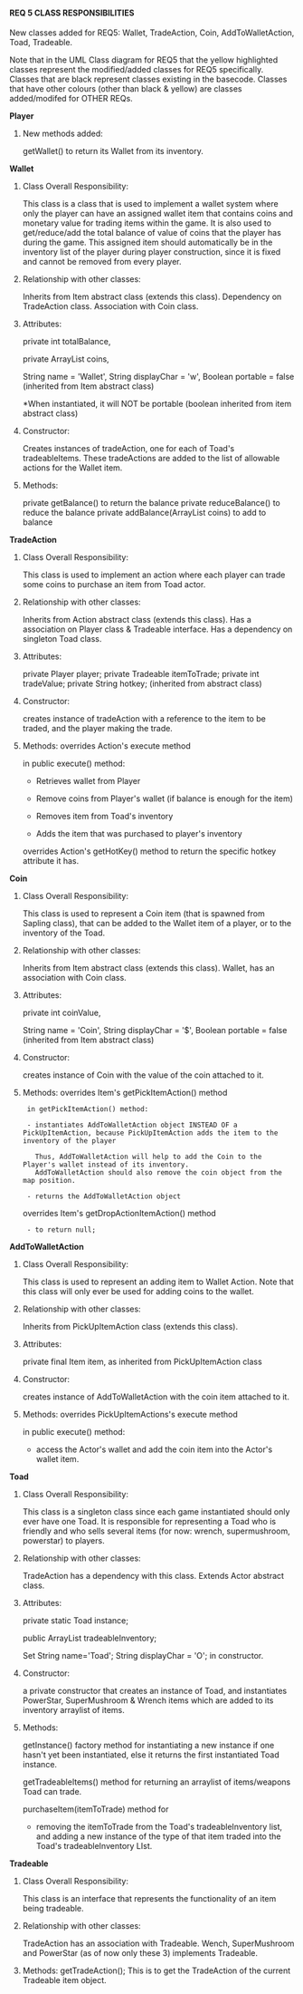 #### REQ 5 CLASS RESPONSIBILITIES

New classes added for REQ5:
Wallet, TradeAction, Coin, AddToWalletAction, Toad, Tradeable.

Note that in the UML Class diagram for REQ5 that the yellow highlighted classes represent the modified/added classes for REQ5 specifically.
Classes that are black represent classes existing in the basecode.
Classes that have other colours (other than black & yellow) are classes added/modifed for OTHER REQs.
  

**Player**
1. New methods added:

   getWallet() to return its Wallet from its inventory.
   

**Wallet**
1. Class Overall Responsibility:

    This class is a class that is used to implement a wallet system where only the player can have an 
    assigned wallet item that contains coins and monetary value for trading items within the game.
    It is also used to get/reduce/add the total balance of value of coins that the player has during the game.
    This assigned item should automatically be in the inventory list of the player during player construction,
    since it is fixed and cannot be removed from every player.

2. Relationship with other classes:
    
    Inherits from Item abstract class (extends this class).
    Dependency on TradeAction class.
    Association with Coin class.

3. Attributes: 

    private int totalBalance,

    private ArrayList<Coin> coins,
    
    String name = 'Wallet', String displayChar = 'w', Boolean portable = false (inherited from Item abstract class)
    
    *When instantiated, it will NOT be portable (boolean inherited from item abstract class)
    
4. Constructor: 
    
    Creates instances of tradeAction, one for each of Toad's tradeableItems.
    These tradeActions are added to the list of allowable actions for the Wallet item.
    
5. Methods: 

    private getBalance() to return the balance
    private reduceBalance() to reduce the balance
    private addBalance(ArrayList<Coin> coins) to add to balance
    
    
**TradeAction**
1. Class Overall Responsibility:

    This class is used to implement an action where each player can trade some coins to purchase an item from Toad actor.

2. Relationship with other classes:
    
    Inherits from Action abstract class (extends this class).
    Has a association on Player class & Tradeable interface.
    Has a dependency on singleton Toad class.

3. Attributes: 
    
    private Player player;
    private Tradeable itemToTrade;
    private int tradeValue;
    private String hotkey; (inherited from abstract class)
    
4. Constructor: 
    
    creates instance of tradeAction with a reference to the item to be traded, and the player making the trade.
 
5. Methods: 
    overrides Action's execute method
        
    in public execute() method:
    
    - Retrieves wallet from Player
    
    - Remove coins from Player's wallet (if balance is enough for the item)
    
    - Removes item from Toad's inventory
    
    - Adds the item that was purchased to player's inventory
    
    overrides Action's getHotKey() method to return the specific hotkey attribute it has.
    

**Coin**
1. Class Overall Responsibility:

    This class is used to represent a Coin item (that is spawned from Sapling class), that can be added to the Wallet item of a player,
    or to the inventory of the Toad.

2. Relationship with other classes:
    
    Inherits from Item abstract class (extends this class).
    Wallet, has an association with Coin class.

3. Attributes: 

    private int coinValue, 
    
    String name = 'Coin', String displayChar = '$', Boolean portable = false (inherited from Item abstract class)
    
4. Constructor: 
    
    creates instance of Coin with the value of the coin attached to it.
 
5. Methods: 
    overrides Item's getPickItemAction() method
        
        in getPickItemAction() method:
       
        - instantiates AddToWalletAction object INSTEAD OF a PickUpItemAction, because PickUpItemAction adds the item to the inventory of the player
        
          Thus, AddToWalletAction will help to add the Coin to the Player's wallet instead of its inventory.
          AddToWalletAction should also remove the coin object from the map position.
        
        - returns the AddToWalletAction object
    
    overrides Item's getDropActionItemAction() method
    
        - to return null;
    

    
    
**AddToWalletAction**
1. Class Overall Responsibility:

    This class is used to represent an adding item to Wallet Action. Note that this class will only ever be used for adding coins to the wallet.

2. Relationship with other classes:
    
    Inherits from PickUpItemAction class (extends this class).

3. Attributes: 

    private final Item item, as inherited from PickUpItemAction class 
    
4. Constructor: 
    
    creates instance of AddToWalletAction with the coin item attached to it.
 
5. Methods: 
    overrides PickUpItemActions's execute method
        
    in public execute() method:
   
    - access the Actor's wallet and add the coin item into the Actor's wallet item.
    
    

**Toad**
1. Class Overall Responsibility:

    This class is a singleton class since each game instantiated should only ever have one Toad. It is responsible for representing a Toad
    who is friendly and who sells several items (for now: wrench, supermushroom, powerstar) to players.
    
2. Relationship with other classes:
    
    TradeAction has a dependency with this class.
    Extends Actor abstract class.

3. Attributes: 
    
    private static Toad instance;
    
    public ArrayList<Tradeable> tradeableInventory;
   
    Set String name='Toad'; String displayChar = 'O'; in constructor.

4. Constructor:
    
    a private constructor that creates an instance of Toad, and instantiates PowerStar, SuperMushroom & Wrench items 
    which are added to its inventory arraylist of items.
 
5. Methods: 

    getInstance() factory method for instantiating a new instance if one hasn't yet been instantiated, else it returns the first instantiated Toad instance.
    
    getTradeableItems() method for returning an arraylist of items/weapons Toad can trade.
    
    purchaseItem(itemToTrade) method for 
    - removing the itemToTrade from the Toad's tradeableInventory list, and 
    adding a new instance of the type of that item traded into the Toad's tradeableInventory LIst.
            
            
**Tradeable**
1. Class Overall Responsibility:

    This class is an interface that represents the functionality of an item being tradeable.
    
2. Relationship with other classes:
    
    TradeAction has an association with Tradeable.
    Wench, SuperMushroom and PowerStar (as of now only these 3) implements Tradeable.

3. Methods:
    getTradeAction();
    This is to get the TradeAction of the current Tradeable item object.
    